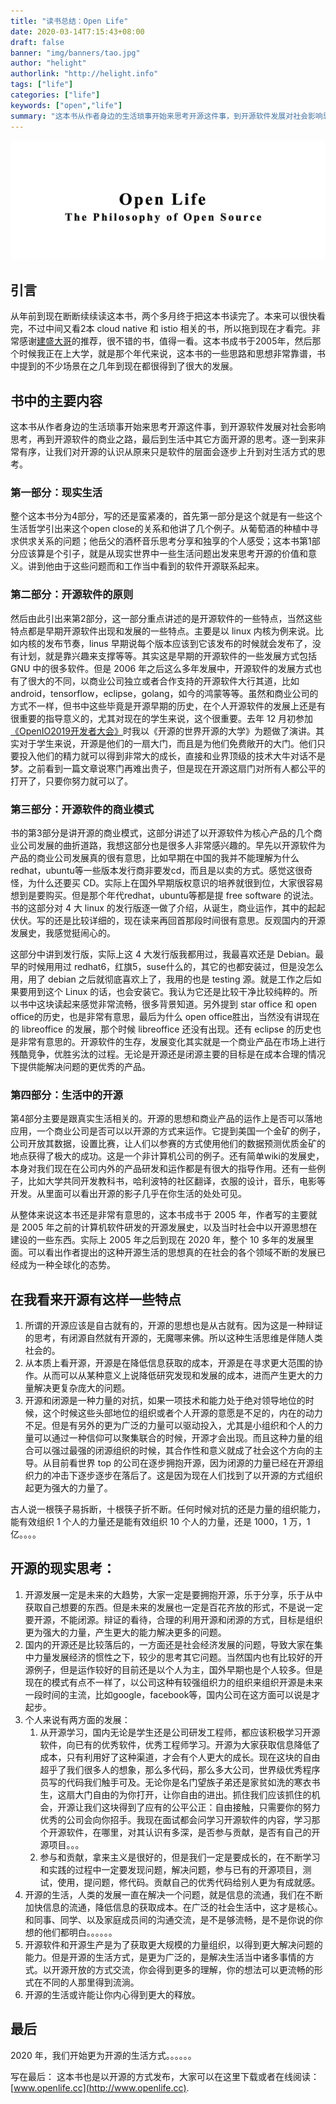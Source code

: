 ```yaml
---
title: "读书总结：Open Life"
date: 2020-03-14T7:15:43+08:00
draft: false
banner: "img/banners/tao.jpg"
author: "helight"
authorlink: "http://helight.info"
tags: ["life"]
categories: ["life"]
keywords: ["open","life"]
summary: "这本书从作者身边的生活琐事开始来思考开源这件事，到开源软件发展对社会影响思考，再到开源软件的商业之路，最后到生活中其它方面开源的思考。逐一到来非常有序，让我们对开源的认识从原来只是软件的层面会逐步上升到对生活方式的思考。"
---
```


![](openlife.png)
## 引言
从年前到现在断断续续读这本书，两个多月终于把这本书读完了。本来可以很快看完，不过中间又看2本 cloud native 和 istio 相关的书，所以拖到现在才看完。非常感谢[建盛大哥](http://opensourceway.community/)的推荐，很不错的书，值得一看。这本书成书于2005年，然后那个时候我正在上大学，就是那个年代来说，这本书的一些思路和思想非常靠谱，书中提到的不少场景在之几年到现在都很得到了很大的发展。

## 书中的主要内容
这本书从作者身边的生活琐事开始来思考开源这件事，到开源软件发展对社会影响思考，再到开源软件的商业之路，最后到生活中其它方面开源的思考。逐一到来非常有序，让我们对开源的认识从原来只是软件的层面会逐步上升到对生活方式的思考。

### 第一部分：现实生活
整个这本书分为4部分，写的还是蛮紧凑的，首先第一部分是这个就是有一些这个生活哲学引出来这个open close的关系和他讲了几个例子。从葡萄酒的种植中寻求供求关系的问题；他岳父的酒杯音乐思考分享和独享的个人感受；这本书第1部分应该算是个引子，就是从现实世界中一些生活问题出发来思考开源的价值和意义。讲到他由于这些问题而和工作当中看到的软件开源联系起来。

### 第二部分：开源软件的原则
然后由此引出来第2部分，这一部分重点讲述的是开源软件的一些特点，当然这些特点都是早期开源软件出现和发展的一些特点。主要是以 linux 内核为例来说。比如内核的发布节奏，linus 早期说每个版本应该到它该发布的时候就会发布了，没有计划，就是靠兴趣来支撑等等。其实这是早期的开源软件的一些发展方式包括 GNU 中的很多软件。但是 2006 年之后这么多年发展中，开源软件的发展方式也有了很大的不同，以商业公司独立或者合作支持的开源软件大行其道，比如 android，tensorflow，eclipse，golang，如今的鸿蒙等等。虽然和商业公司的方式不一样，但书中这些毕竟是开源早期的历史，在个人开源软件的发展上还是有很重要的指导意义的，尤其对现在的学生来说，这个很重要。去年 12 月初参加[《OpenIO2019开发者大会》](https://www.openi.org.cn/)时我以《开源的世界开源的大学》为题做了演讲。其实对于学生来说，开源是他们的一扇大门，而且是为他们免费敞开的大门。他们只要投入他们的精力就可以得到非常大的成长，直接和业界顶级的技术大牛对话不是梦。之前看到一篇文章说寒门再难出贵子，但是现在开源这扇门对所有人都公平的打开了，只要你努力就可以了。


### 第三部分：开源软件的商业模式
书的第3部分是讲开源的商业模式，这部分讲述了以开源软件为核心产品的几个商业公司发展的曲折道路，我想这部分也是很多人非常感兴趣的。早先以开源软件为产品的商业公司发展真的很有意思，比如早期在中国的我并不能理解为什么redhat，ubuntu等一些版本发行商非要发cd，而且是以卖的方式。感觉这很奇怪，为什么还要买 CD。实际上在国外早期版权意识的培养就很到位，大家很容易想到是要购买。但是那个年代redhat，ubuntu等都是提 free software 的说法。书的这部分对 4 大 linux 的发行版逐一做了介绍，从诞生，商业运作，其中的起起伏伏。写的还是比较详细的，现在读来再回首那段时间很有意思。反观国内的开源发展史，我感觉挺闹心的。

这部分中讲到发行版，实际上这 4 大发行版我都用过，我最喜欢还是 Debian。最早的时候用用过 redhat6，红旗5，suse什么的，其它的也都安装过，但是没怎么用，用了 debian 之后就彻底喜欢上了，我用的也是 testing 源。就是工作之后如果要用到这个 Linux 的话，也会安装它。我认为它还是比较干净比较纯粹的。所以书中这块读起来感觉非常流畅，很多背景知道。另外提到 star office 和 open office的历史，也是非常有意思，最后为什么 open office胜出，当然没有讲现在的 libreoffice 的发展，那个时候 libreoffice 还没有出现。还有 eclipse 的历史也是非常有意思的。开源软件的生存，发展变化其实就是一个商业产品在市场上进行残酷竞争，优胜劣汰的过程。无论是开源还是闭源主要的目标是在成本合理的情况下提供能解决问题的更优秀的产品。

### 第四部分：生活中的开源
第4部分主要是跟真实生活相关的。开源的思想和商业产品的运作上是否可以落地应用，一个商业公司是否可以以开源的方式来运作。它提到美国一个金矿的例子，公司开放其数据，设置比赛，让人们以参赛的方式使用他们的数据预测优质金矿的地点获得了极大的成功。这是一个非计算机公司的例子。还有简单wiki的发展史，本身对我们现在在公司内外的产品研发和运作都是有很大的指导作用。还有一些例子，比如大学共同开发教科书，哈利波特的社区翻译，衣服的设计，音乐，电影等开发。从里面可以看出开源的影子几乎在你生活的处处可见。

从整体来说这本书还是非常有意思的，这本书成书于 2005 年，作者写的主要就是 2005 年之前的计算机软件研发的开源发展史，以及当时社会中以开源思想在建设的一些东西。实际上 2005 年之后到现在 2020 年，整个 10 多年的发展里面。可以看出作者提出的这种开源生活的思想真的在社会的各个领域不断的发展已经成为一种全球化的态势。

## 在我看来开源有这样一些特点
1. 所谓的开源应该是自古就有的，开源的思想也是从古就有。因为这是一种辩证的思考，有闭源自然就有开源的，无魔哪来佛。所以这种生活思维是伴随人类社会的。
2. 从本质上看开源，开源是在降低信息获取的成本，开源是在寻求更大范围的协作。从而可以从某种意义上说降低研究发现和发展的成本，进而产生更大的力量解决更复杂庞大的问题。
3. 开源和闭源是一种力量的对抗，如果一项技术和能力处于绝对领导地位的时候，这个时候这些头部地位的组织或者个人开源的意愿是不足的，内在的动力不足。但是有另外的更为广泛的力量可以驱动投入，尤其是小组织和个人的力量可以通过一种信仰可以聚集联合的时候，开源才会出现。而且这种力量的组合可以强过最强的闭源组织的时候，其合作性和意义就成了社会这个方向的主导。从目前看世界 top 的公司在逐步拥抱开源，因为闭源的力量已经在开源组织力的冲击下逐步逐步在落后了。这是因为现在人们找到了以开源的方式组织起更为强大的力量了。
   
古人说一根筷子易拆断，十根筷子折不断。任何时候对抗的还是力量的组织能力，能有效组织 1 个人的力量还是能有效组织 10 个人的力量，还是 1000，1 万，1 亿。。。。

## 开源的现实思考：
1. 开源发展一定是未来的大趋势，大家一定是要拥抱开源，乐于分享，乐于从中获取自己想要的东西。但是未来的发展也一定是百花齐放的形式，不是说一定要开源，不能闭源。辩证的看待，合理的利用开源和闭源的方式，目标是组织更为强大的力量，产生更大的能力解决更多的问题。
2. 国内的开源还是比较落后的，一方面还是社会经济发展的问题，导致大家在集中力量发展经济的惯性之下，较少的思考其它问题。当然国内也有比较好的开源例子，但是运作较好的目前还是以个人为主，国外早期也是个人较多。但是现在的模式有点不一样了，以公司这种有较强组织力的组织来组织开源是未来一段时间的主流，比如google，facebook等，国内公司在这方面可以说是才起步。
3. 个人来说有两方面的发展：
   1. 从开源学习，国内无论是学生还是公司研发工程师，都应该积极学习开源软件，向已有的优秀软件，优秀工程师学习。开源为大家获取信息降低了成本，只有利用好了这种渠道，才会有个人更大的成长。现在这块的自由超乎了我们很多人的想象，那么多代码，那么多大公司，世界级优秀程序员写的代码我们触手可及。无论你是名门望族子弟还是家贫如洗的寒衣书生，这扇大门自由的为你打开，让你自由的进出。抓住我们应该抓住的机会，开源让我们这块得到了应有的公平公正：自由接触，只需要你的努力优秀的公司会向你招手。我现在面试都会问学习开源软件的内容，学习那个开源软件，在哪里，对其认识有多深，是否参与贡献，是否有自己的开源项目。。。
   2. 参与和贡献，拿来主义是很好的，但是我们一定是要成长的，在不断学习和实践的过程中一定要发现问题，解决问题，参与已有的开源项目，测试，使用，提问题，修代码。贡献自己的优秀代码给别人更为有成就感。
4. 开源的生活，人类的发展一直在解决一个问题，就是信息的流通，我们在不断加快信息的流通，降低信息的获取成本。在广泛的社会生活中，这才是核心。和同事、同学、以及家庭成员间的沟通交流，是不是够流畅，是不是你说的你想的他们都明白。。。。。。
5. 开源软件和开源生产是为了获取更大规模的力量组织，以得到更大解决问题的能力。但是开源的生活方式，是更为广泛的，是解决生活当中诸多事情的方式。以开源开放的方式交流，你会得到更多的理解，你的想法可以更流畅的形式在不同的人那里得到流淌。
6. 开源的生活或许能让你内心得到更大的释放。

## 最后
2020 年，我们开始更为开源的生活方式。。。。。。

写在最后： 这本书也是以开源的方式发布，大家可以在这里下载或者在线阅读：[www.openlife.cc](http://www.openlife.cc).